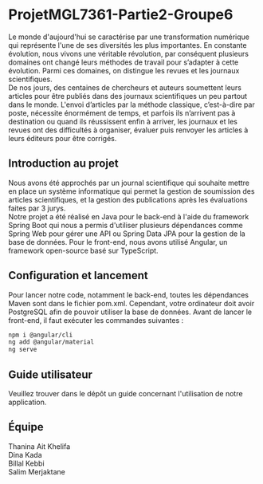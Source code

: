 # ProjetMGL7361-Partie2-Groupe6

Le monde d'aujourd'hui se caractérise par une transformation numérique qui représente l'une de ses diversités les plus importantes. En constante évolution, nous vivons une véritable révolution, par conséquent plusieurs domaines ont changé leurs méthodes de travail pour s’adapter à cette évolution. Parmi ces domaines, on distingue les revues et les journaux scientifiques.  
De nos jours, des centaines de chercheurs et auteurs soumettent leurs articles pour être publiés dans des journaux scientifiques un peu partout dans le monde. L'envoi d’articles par la méthode classique, c’est-à-dire par poste, nécessite énormément de temps, et parfois ils n’arrivent pas à destination ou quand ils réussissent enfin à arriver, les journaux et les revues ont des difficultés à organiser, évaluer puis renvoyer les articles à leurs éditeurs pour être corrigés.


## Introduction au projet
Nous avons été approchés par un journal scientifique qui souhaite mettre en place un système informatique qui permet la gestion de soumission des articles scientifiques, et la gestion des publications après les évaluations faites par 3 jurys.  
Notre projet a été réalisé en Java pour le back-end à l'aide du framework Spring Boot qui nous a permis d'utiliser plusieurs dépendances comme Spring Web pour gérer une API ou Spring Data JPA pour la gestion de la base de données. Pour le front-end, nous avons utilisé Angular, un framework open-source basé sur TypeScript.

## Configuration et lancement
Pour lancer notre code, notamment le back-end, toutes les dépendances Maven sont dans le fichier pom.xml. Cependant, votre ordinateur doit avoir PostgreSQL afin de pouvoir utiliser la base de données.
Avant de lancer le front-end, il faut exécuter les commandes suivantes :  
```bash
npm i @angular/cli
ng add @angular/material
ng serve
```

## Guide utilisateur
Veuillez trouver dans le dépôt un guide concernant l'utilisation de notre application.

## Équipe
Thanina Ait Khelifa  
Dina Kada  
Billal Kebbi  
Salim Merjaktane
